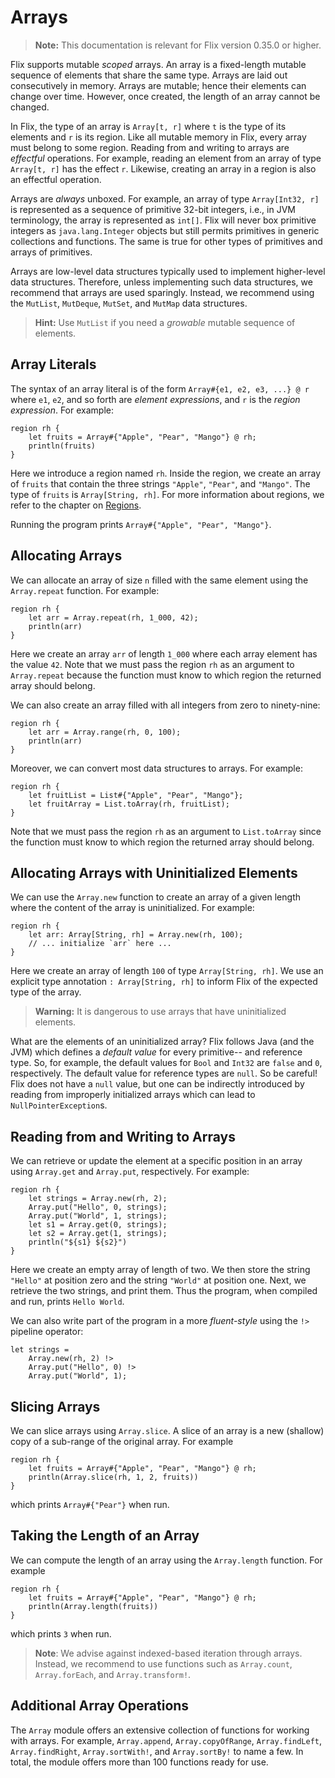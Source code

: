 # Arrays

> **Note:** This documentation is relevant for Flix version 0.35.0 or higher.

Flix supports mutable _scoped_ arrays. An array is a fixed-length mutable
sequence of elements that share the same type. Arrays are laid out consecutively
in memory. Arrays are mutable; hence their elements can change over time.
However, once created, the length of an array cannot be changed.

In Flix, the type of an array is `Array[t, r]` where `t` is the type of its
elements and `r` is its region. Like all mutable memory in Flix, every array
must belong to some region. Reading from and writing to arrays are _effectful_
operations. For example, reading an element from an array of type `Array[t, r]`
has the effect `r`. Likewise, creating an array in a region is also an effectful
operation. 

Arrays are _always_ unboxed. For example, an array of type `Array[Int32, r]` is
represented as a sequence of primitive 32-bit integers, i.e., in JVM
terminology, the array is represented as `int[]`. Flix will never box primitive
integers as `java.lang.Integer` objects but still permits primitives in generic
collections and functions. The same is true for other types of primitives and
arrays of primitives. 

Arrays are low-level data structures typically used to implement higher-level
data structures. Therefore, unless implementing such data structures, we
recommend that arrays are used sparingly. Instead, we recommend using the
`MutList`, `MutDeque`, `MutSet`, and `MutMap` data structures.

> **Hint:** Use `MutList` if you need a _growable_ mutable sequence of elements.

## Array Literals

The syntax of an array literal is of the form `Array#{e1, e2, e3, ...} @ r`
where `e1`, `e2`, and so forth are _element expressions_, and `r` is the _region
expression_. For example:

```flix
region rh {
    let fruits = Array#{"Apple", "Pear", "Mango"} @ rh;
    println(fruits)
}
```

Here we introduce a region named `rh`. Inside the region, we create an array of
`fruits` that contain the three strings `"Apple"`, `"Pear"`, and `"Mango"`. The
type of `fruits` is `Array[String, rh]`. For more information about regions, we
refer to the chapter on [Regions](regions.md).

Running the program prints `Array#{"Apple", "Pear", "Mango"}`.

## Allocating Arrays

We can allocate an array of size `n` filled with the same element using the
`Array.repeat` function. For example: 

```flix
region rh {
    let arr = Array.repeat(rh, 1_000, 42);
    println(arr)
}
```

Here we create an array `arr` of length `1_000` where each array element has the
value `42`. Note that we must pass the region `rh` as an argument to
`Array.repeat` because the function must know to which region the returned array
should belong.

We can also create an array filled with all integers from zero to ninety-nine:

```flix
region rh {
    let arr = Array.range(rh, 0, 100);
    println(arr)
}
```

Moreover, we can convert most data structures to arrays. For example:

```flix
region rh {
    let fruitList = List#{"Apple", "Pear", "Mango"};
    let fruitArray = List.toArray(rh, fruitList);
}
```

Note that we must pass the region `rh` as an argument to `List.toArray` since
the function must know to which region the returned array should belong.

## Allocating Arrays with Uninitialized Elements

We can use the `Array.new` function to create an array of a given length where
the content of the array is uninitialized. For example:

```flix
region rh {
    let arr: Array[String, rh] = Array.new(rh, 100);
    // ... initialize `arr` here ...
}
```

Here we create an array of length `100` of type `Array[String, rh]`. We use an
explicit type annotation `: Array[String, rh]` to inform Flix of the expected
type of the array.

> **Warning:** It is dangerous to use arrays that have uninitialized elements. 

What are the elements of an uninitialized array? Flix follows Java (and the JVM)
which defines a _default value_ for every primitive-- and reference type. So,
for example, the default values for `Bool` and `Int32` are `false` and `0`,
respectively. The default value for reference types are `null`. So be careful!
Flix does not have a `null` value, but one can be indirectly introduced by
reading from improperly initialized arrays which can lead to
`NullPointerException`s. 

## Reading from and Writing to Arrays

We can retrieve or update the element at a specific position in an array using
`Array.get` and `Array.put`, respectively. For example: 

```flix
region rh {
    let strings = Array.new(rh, 2);
    Array.put("Hello", 0, strings);
    Array.put("World", 1, strings);
    let s1 = Array.get(0, strings);
    let s2 = Array.get(1, strings);
    println("${s1} ${s2}")
}
```

Here we create an empty array of length of two. We then store the string
`"Hello"` at position zero and the string `"World"` at position one. Next, we
retrieve the two strings, and print them. Thus the program, when compiled and
run, prints `Hello World`. 

We can also write part of the program in a more _fluent-style_ using the `!>`
pipeline operator: 

```flix
let strings = 
    Array.new(rh, 2) !>
    Array.put("Hello", 0) !>
    Array.put("World", 1);
```

## Slicing Arrays

We can slice arrays using `Array.slice`. A slice of an array is a new (shallow)
copy of a sub-range of the original array. For example

```flix
region rh {
    let fruits = Array#{"Apple", "Pear", "Mango"} @ rh;
    println(Array.slice(rh, 1, 2, fruits))
}
```

which prints `Array#{"Pear"}` when run.

## Taking the Length of an Array

We can compute the length of an array using the `Array.length` function. For
example

```flix
region rh {
    let fruits = Array#{"Apple", "Pear", "Mango"} @ rh;
    println(Array.length(fruits))
}
```

which prints `3` when run.

> **Note**: We advise against indexed-based iteration through arrays. Instead,
> we recommend to use functions such as `Array.count`, `Array.forEach`, and
> `Array.transform!`.

## Additional Array Operations

The `Array` module offers an extensive collection of functions for working with
arrays. For example, `Array.append`, `Array.copyOfRange`, `Array.findLeft`,
`Array.findRight`, `Array.sortWith!`, and `Array.sortBy!` to name a few. In
total, the module offers more than 100 functions ready for use.

